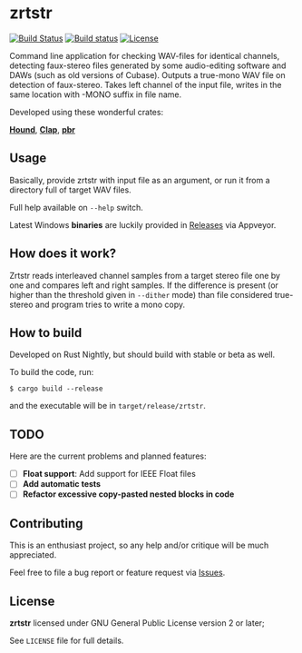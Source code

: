 # zrtstr

[![Build Status](https://travis-ci.org/indiscipline/zrtstr.svg?branch=master)](https://travis-ci.org/indiscipline/zrtstr)
[![Build status](https://ci.appveyor.com/api/projects/status/p8vtahwpin2rvil9?svg=true)](https://ci.appveyor.com/project/indiscipline/zrtstr)
[![License](https://img.shields.io/badge/license-GPLv2-blue.svg)](https://github.com/Indiscipline/zrtstr/blob/master/LICENSE)

Command line application for checking WAV-files for identical channels, detecting faux-stereo files generated by some audio-editing software and DAWs (such as old versions of Cubase). Outputs a true-mono WAV file on detection of faux-stereo. Takes left channel of the input file, writes in the same location with -MONO suffix in file name.

Developed using these wonderful crates:

**[Hound](https://github.com/ruuda/hound)**, **[Clap](https://github.com/kbknapp/clap-rs)**, **[pbr](https://github.com/a8m/pb)**

## Usage
Basically, provide zrtstr with input file as an argument, or run it from a directory full of target WAV files.

Full help available on `--help` switch.

Latest Windows **binaries** are luckily provided in [Releases](https://github.com/indiscipline/zrtstr/releases) via Appveyor.

## How does it work?
Zrtstr reads interleaved channel samples from a target stereo file one by one and compares left and right samples. If the difference is present (or higher than the threshold given in `--dither` mode) than file considered true-stereo and program tries to write a mono copy.

## How to build
Developed on Rust Nightly, but should build with stable or beta as well.

To build the code, run:

```
$ cargo build --release
```

and the executable will be in `target/release/zrtstr`.

## TODO
Here are the current problems and planned features:
- [ ] **Float support**: Add support for IEEE Float files
- [ ] **Add automatic tests**
- [ ] **Refactor excessive copy-pasted nested blocks in code**

## Contributing ##
This is an enthusiast project, so any help and/or critique will be much appreciated.

Feel free to file a bug report or feature request via [Issues](https://github.com/Indiscipline/zrtstr/issues).

## License ##
**zrtstr** licensed under GNU General Public License version 2 or later;

See `LICENSE` file for full details.
